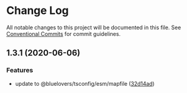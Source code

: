 # Change Log

All notable changes to this project will be documented in this file.
See [Conventional Commits](https://conventionalcommits.org) for commit guidelines.

## 1.3.1 (2020-06-06)


### Features

* update to @bluelovers/tsconfig/esm/mapfile ([32d14ad](https://github.com/bluelovers/regexpp/commit/32d14ad16744c5927e83175df56d1a7428645374))
